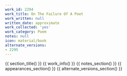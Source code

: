 ```yaml
---
work_id: 2294
work_title: On The Failure Of A Poet
work_written: null
written_date: approximate
work_collected: 'yes'
work_category: Poem
notes: null
icon: material/book
alternate_versions:
- 2295
---
```


{{ section_title() }}
{{ work_info() }}
{{ notes_section() }}
{{ appearances_section() }}
{{ alternate_versions_section() }}